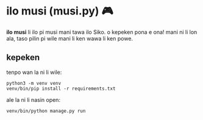 # ilo musi (musi.py) 🎮
**ilo musi** li ilo pi musi mani tawa ilo Siko. o kepeken pona e ona! mani ni li lon ala, taso pilin pi wile mani li ken wawa li ken powe.

## kepeken
tenpo wan la ni li wile:
```
python3 -m venv venv
venv/bin/pip install -r requirements.txt
```

ale la ni li nasin open:
```
venv/bin/python manage.py run
```
